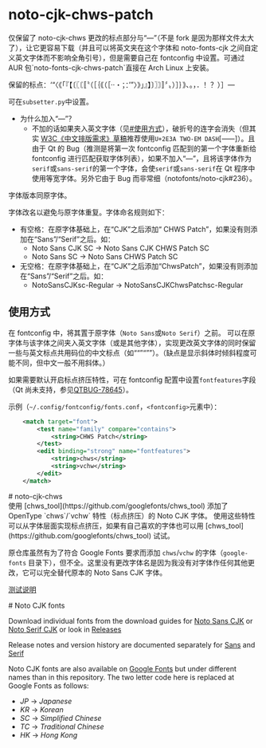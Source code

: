 # noto-cjk-chws-patch
<div lang="zh-CN">
仅保留了 noto-cjk-chws 更改的标点部分与“—”（不是 fork 是因为那样文件太大了），让它更容易下载（并且可以将英文夹在这个字体和 noto-fonts-cjk 之间自定义英文字体而不影响全角引号），但是需要自己在 fontconfig 中设置。可通过 AUR 包`noto-fonts-cjk-chws-patch`直接在 Arch Linux 上安装。

保留的标点：‘“〈《「『【〔〖〘〚〝（［｛｟（［·‧・；：’”〉》」』】〕〗〙〛〞〟）］｝｠、。，．！？）］—

可在`subsetter.py`中设置。

- 为什么加入“—”？
    - 不加的话如果夹入英文字体（见[#使用方式](#使用方式)），破折号的连字会消失（但其实 [W3C《中文排版需求》草稿](https://w3c.github.io/clreq/)推荐使用`U+2E3A TWO-EM DASH`\[⸺\]）。且由于 Qt 的 Bug（推测是将第一次 fontconfig 匹配到的第一个字体重新给 fontconfig 进行匹配获取字体列表），如果不加入“—”，且将该字体作为`serif`或`sans-serif`的第一个字体，会使`serif`或`sans-serif`在 Qt 程序中使用等宽字体。另外它由于 Bug 而非常细（notofonts/noto-cjk#236）。

字体版本同原字体。

字体改名以避免与原字体重复。字体命名规则如下：

- 有空格：在原字体基础上，在“CJK”之后添加“ CHWS Patch”，如果没有则添加在“Sans”/“Serif”之后。如：
    - Noto Sans CJK SC -> Noto Sans CJK CHWS Patch SC
    - Noto Sans SC -> Noto Sans CHWS Patch SC
- 无空格：在原字体基础上，在“CJK”之后添加“ChwsPatch”，如果没有则添加在“Sans”/“Serif”之后。如：
    - NotoSansCJKsc-Regular -> NotoSansCJKChwsPatchsc-Regular

## 使用方式

在 fontconfig 中，将其置于原字体（`Noto Sans`或`Noto Serif`）之前。
可以在原字体与该字体之间夹入英文字体（或是其他字体），实现更改英文字体的同时保留一些与英文标点共用码位的中文标点（如““”“””）。（缺点是显示斜体时倾斜程度可能不同，但中文一般不用斜体。）

如果需要默认开启标点挤压特性，可在 fontconfig 配置中设置`fontfeatures`字段（Qt 尚未支持，参见[QTBUG-78645](https://bugreports.qt.io/browse/QTBUG-78645)）。

示例（`~/.config/fontconfig/fonts.conf`，`<fontconfig>`元素中）：
```xml
    <match target="font">
        <test name="family" compare="contains">
            <string>CHWS Patch</string>
        </test>
        <edit binding="strong" name="fontfeatures">
            <string>chws</string>
            <string>vchw</string>
        </edit>
    </match>
```
</div>
# noto-cjk-chws
<div lang="zh-CN">
使用 [chws_tool](https://github.com/googlefonts/chws_tool) 添加了 OpenType `chws`/`vchw` 特性（标点挤压）的 Noto CJK 字体。
使用这些特性可以从字体层面实现标点挤压，如果有自己喜欢的字体也可以用 [chws_tool](https://github.com/googlefonts/chws_tool) 试试。

原仓库虽然有为了符合 Google Fonts 要求而添加 `chws`/`vchw` 的字体（`google-fonts` 目录下），但不全。这里没有更改字体名是因为我没有对字体作任何其他更改，它可以完全替代原本的 Noto Sans CJK 字体。

[测试说明](https://github.com/googlefonts/chws_tool#visual-test)
</div>
# Noto CJK fonts

Download individual fonts from the download guides for [Noto Sans CJK](https://github.com/googlefonts/noto-cjk/tree/main/Sans#downloading-noto-sans-cjk) or [Noto Serif CJK](https://github.com/googlefonts/noto-cjk/tree/main/Serif#downloading-noto-serif-cjk) or look in [Releases](https://github.com/googlefonts/noto-cjk/releases)

Release notes and version history are documented separately for [Sans](https://github.com/googlefonts/noto-cjk/blob/main/Sans/NEWS.md#noto-sans-cjk-release-notes) and [Serif](https://github.com/googlefonts/noto-cjk/blob/main/Serif/NEWS.md#noto-serif-cjk-release-notes)

Noto CJK fonts are also available on [Google Fonts](https://fonts.google.com/noto/fonts) but under different names than in this repository. The two letter code here is replaced at Google Fonts as follows:

- *JP* -> *Japanese*
- *KR* -> *Korean*
- *SC* -> *Simplified Chinese*
- *TC* -> *Traditional Chinese*
- *HK* -> *Hong Kong*
